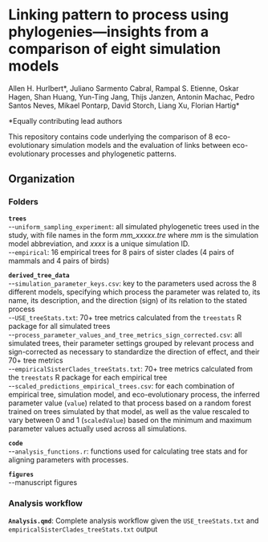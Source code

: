 # Linking pattern to process using phylogenies—insights from a comparison of eight simulation models

Allen H. Hurlbert*, Juliano Sarmento Cabral, Rampal S. Etienne, Oskar Hagen, Shan Huang, Yun-Ting Jang, Thijs Janzen, Antonin Machac, Pedro Santos Neves, Mikael Pontarp, David Storch, Liang Xu, Florian Hartig*   

*Equally contributing lead authors

This repository contains code underlying the comparison of 8 eco-evolutionary simulation models and the evaluation of links between eco-evolutionary processes and phylogenetic patterns.  

## Organization  

### Folders  
**`trees`**  
--`uniform_sampling_experiment`: all simulated phylogenetic trees used in the study, with file names in the form *mm_xxxxx.tre* where *mm* is the simulation model abbreviation, and *xxxx* is a unique simulation ID.  
--`empirical`: 16 empirical trees for 8 pairs of sister clades (4 pairs of mammals and 4 pairs of birds)

**`derived_tree_data`**  
--`simulation_parameter_keys.csv`: key to the parameters used across the 8 different models, specifying which process the parameter was related to, its name, its description, and the direction (sign) of its relation to the stated process  
--`USE_treeStats.txt`: 70+ tree metrics calculated from the `treestats` R package for all simulated trees  
--`process_parameter_values_and_tree_metrics_sign_corrected.csv`: all simulated trees, their parameter settings grouped by relevant process and sign-corrected as necessary to standardize the direction of effect, and their 70+ tree metrics  
--`empiricalSisterClades_treeStats.txt`: 70+ tree metrics calculated from the `treestats` R package for each empirical tree  
--`scaled_predictions_empirical_trees.csv`: for each combination of empirical tree, simulation model, and eco-evolutionary process, the inferred parameter value (`value`) related to that process based on a random forest trained on trees simulated by that model, as well as the value rescaled to vary between 0 and 1 (`scaledValue`) based on the minimum and maximum parameter values actually used across all simulations.  

**`code`**  
--`analysis_functions.r`: functions used for calculating tree stats and for aligning parameters with processes.  

**`figures`**  
--manuscript figures

### Analysis workflow
**`Analysis.qmd`**: Complete analysis workflow given the `USE_treeStats.txt` and `empiricalSisterClades_treeStats.txt` output  
